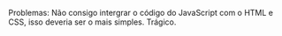 Problemas: Não consigo intergrar o código do JavaScript com o HTML e CSS, isso deveria ser o mais simples.
Trágico.
